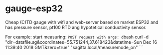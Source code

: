 # gauge-esp32
Cheap (C)TD gauge with wifi and web-server based on market ESP32 and has pressure sensor, pt100 RTD ang hypotetical conductivity sensor.

For example:
    start measuring:
        ```
        POST request with args: d
        ```bash
        curl -d "dir=datafile.sg&coordinates=55.751244,37.618423&datetime=Sun Dec 16 11:39:40 2018 GMT&zero=true" "sagitta.local/measuremode_on"
        ```
